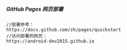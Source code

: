 ##### GitHub Pages 网页部署
```
//部署参考：
https://docs.github.com/zh/pages/quickstart
//访问部署的网页：
https://android-dev2015.github.io
```